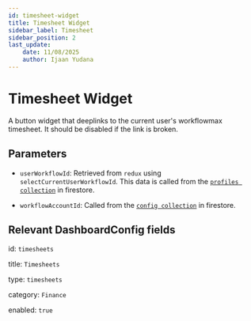 ```yaml
---
id: timesheet-widget
title: Timesheet Widget
sidebar_label: Timesheet
sidebar_position: 2
last_update:
    date: 11/08/2025
    author: Ijaan Yudana
---
```


# Timesheet Widget

A button widget that deeplinks to the current user's workflowmax timesheet. It should be disabled if the link is broken.

## Parameters

- `userWorkflowId`: Retrieved from `redux` using `selectCurrentUserWorkflowId`. This data is called from the [`profiles collection`](../cloud-storage/Firestore/Collections/firestore-profile) in firestore.

- `workflowAccountId`: Called from the [`config collection`](../cloud-storage/Firestore/Collections/firestore-config) in firestore. 

## Relevant DashboardConfig fields

id: `timesheets`

title: `Timesheets`

type: `timesheets`

category: `Finance`

enabled: `true`

